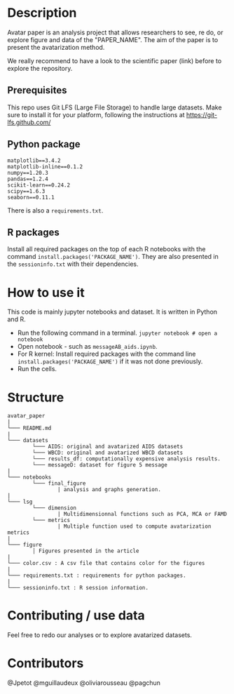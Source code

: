 # Description

Avatar paper is an analysis project that allows researchers to see, re do, or explore figure and data of the "PAPER_NAME".
The aim of the paper is to present the avatarization method.

We really recommend to have a look to the scientific paper (link) before to explore the repository.

## Prerequisites

This repo uses Git LFS (Large File Storage) to handle large datasets. Make sure to install it for your platform, following the instructions at https://git-lfs.github.com/

## Python package

```
matplotlib==3.4.2
matplotlib-inline==0.1.2
numpy==1.20.3
pandas==1.2.4
scikit-learn==0.24.2
scipy==1.6.3
seaborn==0.11.1
```

There is also a `requirements.txt`.

## R packages

Install all required packages on the top of each R notebooks with the command `install.packages('PACKAGE_NAME')`.
They are also presented in the `sessioninfo.txt` with their dependencies.

# How to use it

This code is mainly jupyter notebooks and dataset.
It is written in Python and R.

- Run the following command in a terminal.  `jupyter notebook # open a notebook`
- Open notebook - such as `messageAB_aids.ipynb`.
- For R kernel: Install required packages with the command line `install.packages('PACKAGE_NAME')` if it was not done previously.
- Run the cells.

# Structure

```
avatar_paper
|
└─── README.md
|
└─── datasets
        └─── AIDS: original and avatarized AIDS datasets
        └─── WBCD: original and avatarized WBCD datasets
        └─── results_df: computationally expensive analysis results.
        └─── messageD: dataset for figure 5 message
|
└─── notebooks
        └─── final_figure
                | analysis and graphs generation.
|
└─── lsg
        └─── dimension
                | Multidimensionnal functions such as PCA, MCA or FAMD
        └─── metrics
                | Multiple function used to compute avatarization metrics
|
└─── figure
        │ Figures presented in the article
|
└─── color.csv : A csv file that contains color for the figures
|
└─── requirements.txt : requirements for python packages.
|
└─── sessioninfo.txt : R session information.

```

# Contributing / use data

Feel free to redo our analyses or to explore avatarized datasets.

# Contributors

@Jpetot
@mguillaudeux
@oliviarousseau
@pagchun
